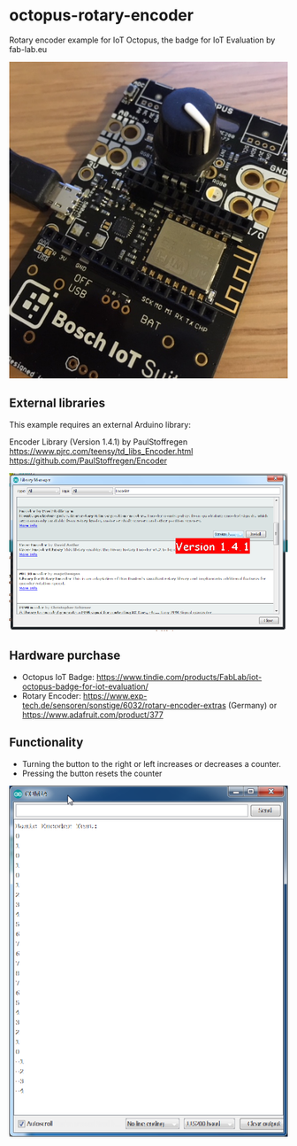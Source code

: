 # octopus-rotary-encoder
Rotary encoder example for IoT Octopus, the badge for IoT Evaluation by fab-lab.eu

![Octopus Rotary Encoder](media/octopus-rotary-encoder.jpg "Octopus Rotary Encoder")

## External libraries
This example requires an external Arduino library:

Encoder Library (Version 1.4.1) by PaulStoffregen
https://www.pjrc.com/teensy/td_libs_Encoder.html
https://github.com/PaulStoffregen/Encoder

![Add Encoder library](media/arduino_rotary_encoder_paul_stoffregen.png "Add Encoder Library in Arduino IDE")


## Hardware purchase
* Octopus IoT Badge: https://www.tindie.com/products/FabLab/iot-octopus-badge-for-iot-evaluation/
* Rotary Encoder: https://www.exp-tech.de/sensoren/sonstige/6032/rotary-encoder-extras (Germany) or https://www.adafruit.com/product/377

## Functionality
* Turning the button to the right or left increases or decreases a counter.
* Pressing the button resets the counter

![Serial Monitor Output](media/serial_monitor.png "Serial Monitor Output")

